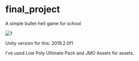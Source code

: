 # final_project
A simple bullet-hell game for school

![1](https://user-images.githubusercontent.com/30321262/110693031-0f177480-81f8-11eb-8624-3b4cbf3f3ea2.png)

Unity version for this: 2019.2.0f1

I've used Low Poly Ultimate Pack and JMO Assets for assets.
